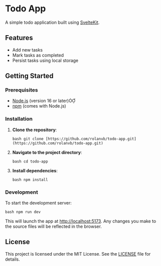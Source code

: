﻿
# Todo App

A simple todo application built using [SvelteKit](https://kit.svelte.dev/).

## Features

-   Add new tasks
-   Mark tasks as completed
-   Persist tasks using local storage

## Getting Started

### Prerequisites

-   [Node.js](https://nodejs.org/) (version 16 or later)
-   [npm](https://www.npmjs.com/) (comes with Node.js)

### Installation

1.  **Clone the repository**:
    
    `bash git clone [https://github.com/rolanvb/todo-app.git](https://github.com/rolanvb/todo-app.git)`
    
2.  **Navigate to the project directory**:
    
    `bash cd todo-app`
    
3.  **Install dependencies**:
    
	  `bash npm install`
    

### Development

To start the development server:

`bash npm run dev`



This will launch the app at [http://localhost:5173](http://localhost:5173). Any changes you make to the source files will be reflected in the browser.



## License

This project is licensed under the MIT License. See the [LICENSE](LICENSE) file for details.
